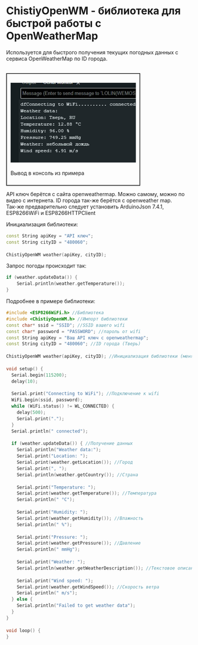 # ChistiyOpenWM - библиотека для быстрой работы с OpenWeatherMap
Используется для быстрого получения текущих погодных данных с сервиса OpenWeatherMap по ID города.  
<br>

<div style="border: 2px solid #333; padding: 10px; display: inline-block;">

![Пример вывода](https://github.com/ChistiyAlexay/ChistiyOpenWM/blob/main/ChistiyOpenWM/Images/Img.jpg?raw=true)  
<br>
Вывод в консоль из примера

</div>  

<br>

API ключ берётся с сайта openweathermap. Можно самому, можно по видео с интернета. ID города так-же берётся с openweather map.
<br>
Так-же предварительно следует установить ArduinoJson 7.4.1, ESP8266WiFi и ESP8266HTTPClient

  
  
Инициализация библиотеки:  
```cpp
const String apiKey = "API ключ";  
const String cityID = "480060";  
  
ChistiyOpenWM weather(apiKey, cityID);  
```

Запрос погоды происходит так: 
```cpp
if (weather.updateData()) {  
    Serial.println(weather.getTemperature());  
}
```

Подробнее в примере библиотеки:
```cpp
#include <ESP8266WiFi.h> //Библиотека 
#include <ChistiyOpenWM.h> //Импорт библиотеки
const char* ssid = "SSID"; //SSID вашего wifi
const char* password = "PASSWORD"; //пароль от wifi
const String apiKey = "Ваш API ключ с openweathermap";
const String cityID = "480060"; //ID города (Тверь)

ChistiyOpenWM weather(apiKey, cityID); //Инициализация библиотеки (менять только переменные, не эту строчку)

void setup() {
  Serial.begin(115200);
  delay(10);

  Serial.print("Connecting to WiFi"); //Подключение к wifi
  WiFi.begin(ssid, password);
  while (WiFi.status() != WL_CONNECTED) {
    delay(500);
    Serial.print(".");
  }
  Serial.println(" connected");

  if (weather.updateData()) { //Получение данных
    Serial.println("Weather data:");
    Serial.print("Location: ");
    Serial.print(weather.getLocation()); //Город
    Serial.print(", ");
    Serial.println(weather.getCountry()); //Страна

    Serial.print("Temperature: ");
    Serial.print(weather.getTemperature()); //Температура
    Serial.println(" °C");

    Serial.print("Humidity: ");
    Serial.print(weather.getHumidity()); //Влажность
    Serial.println(" %");

    Serial.print("Pressure: ");
    Serial.print(weather.getPressure()); //Давление
    Serial.println(" mmHg");

    Serial.print("Weather: ");
    Serial.println(weather.getWeatherDescription()); //Текстовое описание погоды

    Serial.print("Wind speed: ");
    Serial.print(weather.getWindSpeed()); //Скорость ветра
    Serial.println(" m/s");
  } else {
    Serial.println("Failed to get weather data");
  }
}

void loop() {
}
